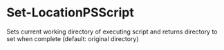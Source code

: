 # Set-LocationPSScript
Sets current working directory of executing script and returns directory to set when complete (default: original directory)
